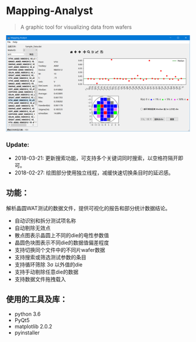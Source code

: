 # Mapping-Analyst
> A graphic tool for visualizing data from wafers

![interface](/images/interface.png)

### Update:
* 2018-03-21: 更新搜索功能，可支持多个关键词同时搜索，以空格符隔开即可。
* 2018-02-27:  绘图部分使用独立线程，减缓快速切换条目时的延迟感。

## 功能：
解析晶圆WAT测试的数据文件，提供可视化的报告和部分统计数据结论。

* 自动识别和拆分测试项名称
* 自动剔除无效点
* 散点图表示晶圆上不同的die的电性参数值
* 晶圆色块图表示不同die的数据值偏差程度
* 支持切换同个文件中的不同片wafer数据
* 支持搜索或筛选测试参数的条目
* 支持循环筛除 3σ 以外值的die
* 支持手动剔除任意die的数据
* 支持数据文件拖拽载入

## 使用的工具及库：
* python 3.6
* PyQt5
* matplotlib 2.0.2
* pyinstaller 